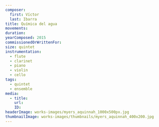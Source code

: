 ```yaml
---
composer:
  first: Víctor
  last: Ibarra
title: Química del agua
movements:
duration:
yearComposed: 2015
commissionedOrWrittenFor:
size: quintet
instrumentation:
  - flute
  - clarinet
  - piano
  - violin
  - cello
tags:
  - quintet
  - ensemble
media:
  - title:
    url:
    ID:
headerImage: works-images/myers_aquinnah_1000x500px.jpg
thumbnailImage: works-images/thumbnails/myers_aquinnah_400x200.jpg
---
```

